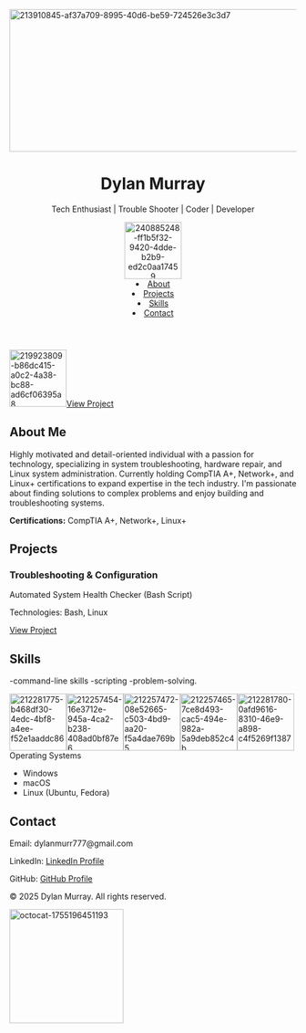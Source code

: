 <!DOCTYPE html>
<html lang="en">
<head>
   <meta charset="UTF-8">
   <meta name="viewport" content="width=device-width, initial-scale=1.0">
  
</p><img width="1200" height="250" alt="213910845-af37a709-8995-40d6-be59-724526e3c3d7" src="https://github.com/user-attachments/assets/3e7e9346-5cf1-4176-a974-6cc015efe5e4"

   
   
   <link rel="stylesheet" href="css/style.css">
   <link rel="preconnect" href="https://fonts.googleapis.com">
   <link rel="preconnect" href="https://fonts.gstatic.com" crossorigin>
   <link href="https://fonts.googleapis.com/css2?family=Roboto:wght@400;500;700&display=swap" rel="stylesheet">
</head>
<body>
   <header>
       <div class="container">
            <h1>Dylan Murray</h1>
           <p class="tagline">Tech Enthusiast | Trouble Shooter | Coder | Developer</p>
           <nav>
             
   </p><img width="100" height="100" alt="240885248-ff1b5f32-9420-4dde-b2b9-ed2c0aa17459" src="https://github.com/user-attachments/assets/2446a38e-f371-401a-b466-213b40a87371"
   


 <ul>
                    <li><a href="#about">About</a></li>
                    <li><a href="#projects">Projects</a></li>
                    <li><a href="#skills">Skills</a></li>
                    <li><a href="#contact">Contact</a></li>
                </ul>
           </nav>
        </div>
   </header>
   <section id="hero">
       <div class="container">

   </p><img width="100" height="100" alt="219923809-b86dc415-a0c2-4a38-bc88-ad6cf06395a8" src="https://github.com/user-attachments/assets/f322cd8f-1d9e-43df-ba92-c9b2577ecb2d"     

   <a href="https://www.youtube.com/@chocolatethunda6922" class="button">View Project</a>
        </div>
   </section>
   <section id="about">
       <div class="container">
            <h2>About Me</h2>
           <p>Highly motivated and detail-oriented individual with a passion for technology, specializing in system troubleshooting, hardware repair,
and Linux system administration. Currently holding CompTIA A+, Network+, and Linux+ certifications to expand expertise in the tech industry. I'm
passionate about finding solutions to complex problems and enjoy building and troubleshooting systems.</p>
           <p><strong>Certifications:</strong> CompTIA A+, Network+, Linux+</p>
        </div>
   </section>
   <section id="projects">
       <div class="container">
            <h2>Projects</h2>
           <div class="project-grid">
               <div class="project">
                    <h3>Troubleshooting & Configuration</h3>
                   <p>Automated System Health Checker (Bash Script)</p>
                   <p>Technologies: Bash, Linux</p>
                   <a href="#">View Project</a>
                </div>
               <!-- Add more projects here -->

              
   </div>
        </div>
   </section>
   <section id="skills">

              
   <div class="container">
            <h2>Skills</h2>
           <div class="skill-grid">
               <div class="skill">
                -command-line skills 
               -scripting 
                  -problem-solving.</p> 
                  
</p><img width="100" height="100" alt="212281775-b468df30-4edc-4bf8-a4ee-f52e1aaddc86" src="https://github.com/user-attachments/assets/d1780b6c-2c92-4aad-ab4c-b22a52e3bd4b" 
</p><img width="100" height="100" alt="212257454-16e3712e-945a-4ca2-b238-408ad0bf87e6" src="https://github.com/user-attachments/assets/911cc9e3-6237-46b1-8094-3e27af6b80de"
</p><img width="100" height="100" alt="212257472-08e52665-c503-4bd9-aa20-f5a4dae769b5" src="https://github.com/user-attachments/assets/14826f86-110d-49ea-b20f-5831de34fe4a"
</p><img width="100" height="100" alt="212257465-7ce8d493-cac5-494e-982a-5a9deb852c4b" src="https://github.com/user-attachments/assets/3c574f30-8fba-45f1-a182-45d2298d4e50"
</p><img width="100" height="100" alt="212281780-0afd9616-8310-46e9-a898-c4f5269f1387" src="https://github.com/user-attachments/assets/a0bab174-27ca-4fbf-a990-52313cd30987"




                   
                    
<h3>Operating Systems</h3>
                    <ul>
                        <li>Windows</li>
                        <li>macOS</li>
                        <li>Linux (Ubuntu, Fedora)</li>
                    </ul>
                </div>
               <!-- Add more skills here -->
            </div>
        </div>
   </section>
   <section id="contact">
       <div class="container">
            <h2>Contact</h2>
           <p>Email: dylanmurr777@gmail.com</p>
           <p>LinkedIn: <a href="https://www.linkedin.com/in/dylan-murray-346a46218/">LinkedIn Profile</a></p>
           <p>GitHub: <a href="https://github.com/dylanmurr777/Dylan_Murray-Porfolio">GitHub Profile</a></p>
        </div>
   </section>
    <footer>
       <div class="container">
           <p>&copy; 2025 Dylan Murray. All rights reserved.</p><img width="200" height="200" alt="octocat-1755196451193" src="https://github.com/user-attachments/assets/943f4c16-ad90-44eb-b1d2-6857fec9883b" />

 </div>
    </footer>
</body>
</html>
